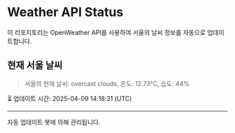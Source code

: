 
# Weather API Status

이 리포지토리는 OpenWeather API를 사용하여 서울의 날씨 정보를 자동으로 업데이트합니다.

## 현재 서울 날씨
> 서울의 현재 날씨: overcast clouds, 온도: 12.73°C, 습도: 44%

⏳ 업데이트 시간: 2025-04-09 14:18:31 (UTC)

---
자동 업데이트 봇에 의해 관리됩니다.
